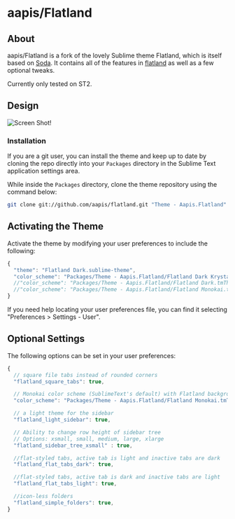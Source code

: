 # aapis/Flatland

## About

aapis/Flatland is a fork of the lovely Sublime theme Flatland, which is itself based on [Soda](https://github.com/buymeasoda/soda-theme). It contains all of the features in [flatland](https://github.com/thinkpixellab/flatland) as well as a few optional tweaks.

Currently only tested on ST2.

## Design

![Screen Shot!](https://raw.github.com/aapis/flatland/master/aapis_screenshots.png)

### Installation
If you are a git user, you can install the theme and keep up to date by cloning the repo directly into your `Packages` directory in the Sublime Text application settings area.

While inside the `Packages` directory, clone the theme repository using the command below:

```bash
git clone git://github.com/aapis/flatland.git "Theme - Aapis.Flatland"
```


## Activating the Theme
Activate the theme by modifying your user preferences to include the following:

```javascript
{
  "theme": "Flatland Dark.sublime-theme",
  "color_scheme": "Packages/Theme - Aapis.Flatland/Flatland Dark Krystal.tmTheme"
  //"color_scheme": "Packages/Theme - Aapis.Flatland/Flatland Dark.tmTheme"
  //"color_scheme": "Packages/Theme - Aapis.Flatland/Flatland Monokai.tmTheme"
}
```

If you need help locating your user preferences file, you can find it selecting "Preferences > Settings - User".

## Optional Settings
The following options can be set in your user preferences:

```javascript
{
  // square file tabs instead of rounded corners
  "flatland_square_tabs": true,

  // Monokai color scheme (SublimeText's default) with Flatland background color
  "color_scheme": "Packages/Theme - Aapis.Flatland/Flatland Monokai.tmTheme",

  // a light theme for the sidebar
  "flatland_light_sidebar": true,

  // Ability to change row height of sidebar tree
  // Options: xsmall, small, medium, large, xlarge
  "flatland_sidebar_tree_xsmall" : true,

  //flat-styled tabs, active tab is light and inactive tabs are dark
  "flatland_flat_tabs_dark": true,

  //flat-styled tabs, active tab is dark and inactive tabs are light
  "flatland_flat_tabs_light": true,

  //icon-less folders
  "flatland_simple_folders": true,
}

